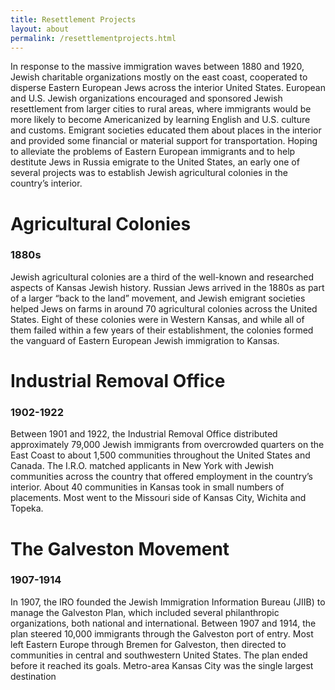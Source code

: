 ```yaml
---
title: Resettlement Projects 
layout: about
permalink: /resettlementprojects.html
---
```

In response to the massive immigration waves between 1880 and 1920, Jewish charitable
organizations mostly on the east coast, cooperated to disperse Eastern European Jews across
the interior United States. European and U.S. Jewish organizations encouraged and sponsored
Jewish resettlement from larger cities to rural areas, where immigrants would be more likely to
become Americanized by learning English and U.S. culture and customs. Emigrant societies
educated them about places in the interior and provided some financial or material support for
transportation. Hoping to alleviate the problems of Eastern European immigrants and to help
destitute Jews in Russia emigrate to the United States, an early one of several projects was to
establish Jewish agricultural colonies in the country’s interior.

# Agricultural Colonies 
### 1880s
Jewish agricultural colonies are a third of the well-known and researched aspects of Kansas
Jewish history. Russian Jews arrived in the 1880s as part of a larger “back to the land” movement, and Jewish emigrant societies helped Jews on farms in around 70 agricultural colonies across the United States. Eight of these colonies were in Western Kansas, and while all of them failed within a few years of their establishment, the colonies formed the vanguard of Eastern European Jewish immigration to Kansas.

# Industrial Removal Office
### 1902-1922
Between 1901 and 1922, the Industrial Removal Office distributed approximately 79,000 Jewish
immigrants from overcrowded quarters on the East Coast to about 1,500 communities throughout
the United States and Canada. The I.R.O. matched applicants in New York with Jewish
communities across the country that offered employment in the country’s interior. About 40
communities in Kansas took in small numbers of placements. Most went to the Missouri side of
Kansas City, Wichita and Topeka.


# The Galveston Movement
### 1907-1914
In 1907, the IRO founded the Jewish Immigration Information Bureau (JIIB) to manage the
Galveston Plan, which included several philanthropic organizations, both national and
international. Between 1907 and 1914, the plan steered 10,000 immigrants through the Galveston
port of entry. Most left Eastern Europe through Bremen for Galveston, then directed to
communities in central and southwestern United States. The plan ended before it reached its
goals. Metro-area Kansas City was the single largest destination